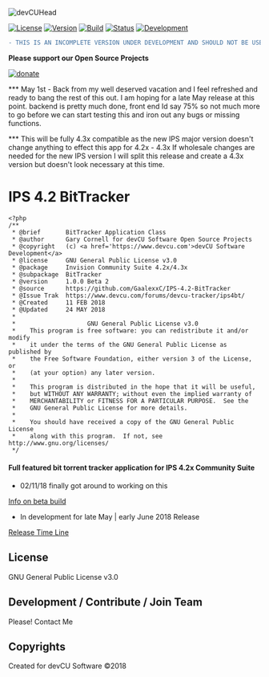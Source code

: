 ![devCUHead](https://www.devcu.com/assets/images/githubhead_2.gif?V=1.3)

[![License](https://img.shields.io/badge/License-GNUv3-blue.svg)](https://github.com/GaalexxC/IPS-4.2-BitTracker/blob/master/LICENSE) [![Version](https://img.shields.io/badge/Version-1.0.0-blue.svg)](https://www.devcu.com/forums/devcu-tracker/ips4bt/)
    [![Build](https://img.shields.io/badge/Build-Beta1-lightgrey.svg)](https://www.devcu.com/forums/devcu-tracker/ips4bt/)
    [![Status](https://img.shields.io/badge/Status-Testing-yellowgreen.svg)](https://www.devcu.com/forums/devcu-tracker/ips4bt/)
    [![Development](https://img.shields.io/badge/Development-Active-blue.svg)](https://www.devcu.com/forums/devcu-tracker/ips4bt/)

```diff
- THIS IS AN INCOMPLETE VERSION UNDER DEVELOPMENT AND SHOULD NOT BE USED IN ANY ENVIRONMENT!!!
```

**Please support our Open Source Projects**

[![donate](https://www.devcu.com/images/donate.png)](https://www.devcu.com/forums/topic/739-help-support-our-work/)

*** May 1st - Back from my well deserved vacation and I feel refreshed and ready to bang the rest of this out. I am hoping for a late May release at this point. backend is pretty much done, front end Id say 75% so not much more to go before we can start testing this and iron out any bugs or missing functions.

*** This will be fully 4.3x compatible as the new IPS major version doesn't change anything to effect this app for 4.2x - 4.3x
If wholesale changes are needed for the new IPS version I will split this release and create a 4.3x version but doesn't look necessary at this time. 
    
# IPS 4.2 BitTracker

```
<?php
/**
 * @brief       BitTracker Application Class
 * @author      Gary Cornell for devCU Software Open Source Projects
 * @copyright   (c) <a href='https://www.devcu.com'>devCU Software Development</a>
 * @license     GNU General Public License v3.0
 * @package     Invision Community Suite 4.2x/4.3x
 * @subpackage	BitTracker
 * @version     1.0.0 Beta 2
 * @source      https://github.com/GaalexxC/IPS-4.2-BitTracker
 * @Issue Trak  https://www.devcu.com/forums/devcu-tracker/ips4bt/
 * @Created     11 FEB 2018
 * @Updated     24 MAY 2018
 *
 *                    GNU General Public License v3.0
 *    This program is free software: you can redistribute it and/or modify       
 *    it under the terms of the GNU General Public License as published by       
 *    the Free Software Foundation, either version 3 of the License, or          
 *    (at your option) any later version.                                        
 *                                                                               
 *    This program is distributed in the hope that it will be useful,            
 *    but WITHOUT ANY WARRANTY; without even the implied warranty of             
 *    MERCHANTABILITY or FITNESS FOR A PARTICULAR PURPOSE.  See the
 *    GNU General Public License for more details.
 *                                                                               
 *    You should have received a copy of the GNU General Public License
 *    along with this program.  If not, see http://www.gnu.org/licenses/
 */
```

#### Full featured bit torrent tracker application for IPS 4.2x Community Suite

- 02/11/18 finally got around to working on this

[Info on beta build](https://www.devcu.com/forums/devcu-tracker/ips4bt/)

- In development for late May | early June 2018 Release

[Release Time Line](https://www.devcu.com/forums/topic/754-new-timeline/)

## License

GNU General Public License v3.0

## Development / Contribute / Join Team

Please! Contact Me

## Copyrights

Created for devCU Software ©2018
